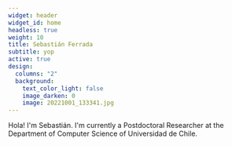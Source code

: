 ```yaml
---
widget: header
widget_id: home
headless: true
weight: 10
title: Sebastián Ferrada
subtitle: yop
active: true
design:
  columns: "2"
  background:
    text_color_light: false
    image_darken: 0
    image: 20221001_133341.jpg
---
```

Hola! I'm Sebastián. I'm currently a Postdoctoral Researcher at the Department of Computer Science of Universidad de Chile.